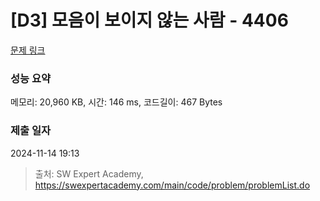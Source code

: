 # [D3] 모음이 보이지 않는 사람 - 4406 

[문제 링크](https://swexpertacademy.com/main/code/problem/problemDetail.do?contestProbId=AWNcD_66pUEDFAV8) 

### 성능 요약

메모리: 20,960 KB, 시간: 146 ms, 코드길이: 467 Bytes

### 제출 일자

2024-11-14 19:13



> 출처: SW Expert Academy, https://swexpertacademy.com/main/code/problem/problemList.do